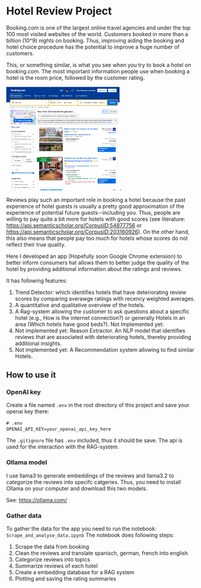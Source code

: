 # Hotel Review Project

Booking.com is one of the largest online travel agencies and under the top 100 most visited websites of the world. Customers booked in more than a billion (10^9) nights on booking. Thus, improving aiding the booking and hotel choice procedure has the potential to improve a huge number of customers. 

This, or something similar, is what you see when you try to book a hotel on booking.com.
The most important information people use when booking a hotel is the room price, followed by the customer rating.

<img src="pics/Booking_page.png" width="60%">.

Reviews play such an important role in booking a hotel because the past experience of hotel guests is usually a pretty good approximation of the experience of potential future guests--including you.
Thus, people are willing to pay quite a bit more for hotels with good scores (see literature: https://api.semanticscholar.org/CorpusID:54877756 or https://api.semanticscholar.org/CorpusID:203160926).
On the other hand, this also means that people pay too much for hotels whose scores do not reflect their true quality.

Here I developed an app (Hopefully soon Google Chrome extension) to better inform consumers hat allows them to better judge the quality of the hotel by providing additional information about the ratings and reviews.

It has following features:

1. Trend Detector: which identifies hotels that have deteriorating review scores by comparing averawge ratings with recency weighted averages.
2. A quantitative and qualitative overview of the hotels.
3. A Rag-system allowing the customer to ask questions about a specific hotel (e.g., How is the internet connection?) or generally Hotels in an area (Which hotels have good beds?).
Not Implemented yet:
4. Not implemented yet: Reason Extractor. An NLP model that identifies reviews that are associated with deteriorating hotels, thereby providing additional insights.
5. Not implemented yet: A Recommendation system allowing to find similar Hotels.


## How to use it

### OpenAI key
Create a file named `.env` in the root directory of this project and save your openai key there:

```plaintext
# .env
OPENAI_API_KEY=your_openai_api_key_here
```
The `.gitignore` file has `.env` included, thus it should be save. The api is used for the interaction with the RAG-system.



### Ollama model

I use llama3 to generate embeddings of the reviews and llama3.2 to categorize the reviews into specifc catgeries.
Thus, you need to install Ollama on your computer and download this two models.

See:
https://ollama.com/


### Gather data

To gather the data for the app you need to run the notebook: `Scrape_and_analyse_data.ipynb`
The notebook does following steps:

1. Scrape the data from booking
2. Clean the reviews and translate spanisch, german, french into english
3. Categorize reviews into topics
4. Summarize reviews of each hotel  
5. Create a embedding database for a RAG system
6. Plotting and saving the rating summaries 






